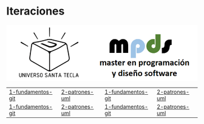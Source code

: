 # Iteraciones


![logo](images/logo.png "logo")

|    |    |    |    |
|----|----|----|----|
|[1-fundamentos-git](iteraciones/1-fundamentos-git.md) | [2-patrones-uml](iteraciones/2-patrones-uml.md) |  [1-fundamentos-git](iteraciones/1-fundamentos-git.md) | [2-patrones-uml](iteraciones/2-patrones-uml.md) |
|[1-fundamentos-git](iteraciones/1-fundamentos-git.md) | [2-patrones-uml](iteraciones/2-patrones-uml.md) | [1-fundamentos-git](iteraciones/1-fundamentos-git.md) | [2-patrones-uml](iteraciones/2-patrones-uml.md) |




                                                                                                                                                                                                                                                                                                                                        











